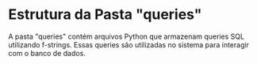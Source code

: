 # Estrutura da Pasta "queries"

A pasta "queries" contém arquivos Python que armazenam queries SQL utilizando f-strings. Essas queries são utilizadas no sistema para interagir com o banco de dados.
